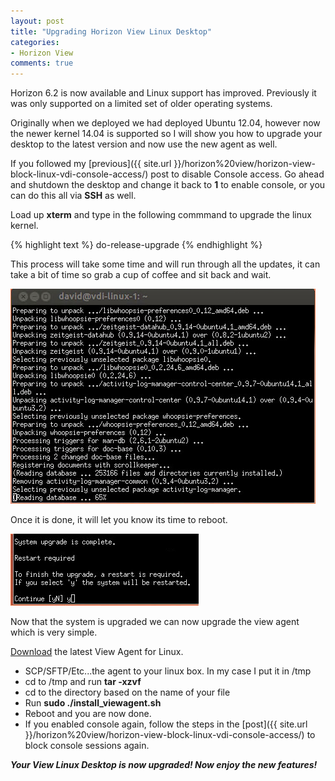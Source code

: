 ```yaml
---
layout: post
title: "Upgrading Horizon View Linux Desktop"
categories:
- Horizon View
comments: true
---
```

Horizon 6.2 is now available and Linux support has improved. Previously it was only supported on a limited set of older operating systems.

Originally when we deployed we had deployed Ubuntu 12.04, however now the newer kernel 14.04 is supported so I will show you how to upgrade your desktop to the latest version and now use the new agent as well.

If you followed my [previous]({{ site.url }}/horizon%20view/horizon-view-block-linux-vdi-console-access/) post to disable Console access. Go ahead and shutdown the desktop and change it back to **1** to enable console, or you can do this all via **SSH** as well.

Load up **xterm** and type in the following commmand to upgrade the linux kernel.

{% highlight text %}
do-release-upgrade
{% endhighlight %}

This process will take some time and will run through all the updates, it can take a bit of time so grab a cup of coffee and sit back and wait.

![](/images/viewlinuxupdate1.png)

Once it is done, it will let you know its time to reboot.

![](/images/viewlinuxupdate2.png)

Now that the system is upgraded we can now upgrade the view agent which is very simple.

[Download](https://my.vmware.com/web/vmware/downloads) the latest View Agent for Linux.

- SCP/SFTP/Etc...the agent to your linux box. In my case I put it in /tmp
- cd to /tmp and run **tar -xzvf <viewagentfilename>**
- cd to the directory based on the name of your file
- Run **sudo ./install_viewagent.sh**
- Reboot and you are now done.
- If you enabled console again, follow the steps in the [post]({{ site.url }}/horizon%20view/horizon-view-block-linux-vdi-console-access/) to block console sessions again.

***Your View Linux Desktop is now upgraded! Now enjoy the new features!***
